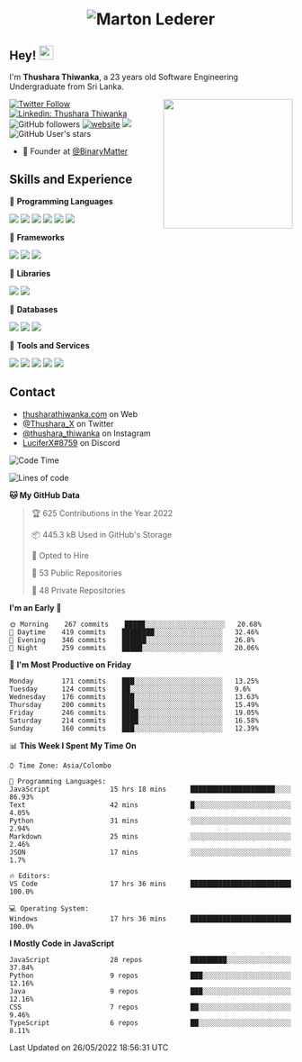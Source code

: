 ﻿<h1 align="center">
  <img src="https://raw.githubusercontent.com/ThusharaX/ThusharaX/master/name.svg" alt="Marton Lederer" />
</h1>

## Hey! <img src="https://media.giphy.com/media/hvRJCLFzcasrR4ia7z/giphy.gif" width="25px">  
I'm <strong>Thushara Thiwanka</strong>, a 23 years old Software Engineering Undergraduate from Sri Lanka.

<img align='right' src="https://media.giphy.com/media/M9gbBd9nbDrOTu1Mqx/giphy.gif" width="230">

[![Twitter Follow](https://img.shields.io/twitter/follow/Thushara_X?label=Follow)](https://twitter.com/intent/follow?screen_name=Thushara_X)
[![Linkedin: Thushara Thiwanka](https://img.shields.io/badge/-Thushara_Thiwanaka-blue?style=flat-square&logo=Linkedin&logoColor=white&link=https://www.linkedin.com/in/thushara-thiwanka/)](https://www.linkedin.com/in/thushara-thiwanka/)
![GitHub followers](https://img.shields.io/github/followers/ThusharaX?label=Follow&style=social)
[![website](https://img.shields.io/badge/Website-46a2f1.svg?&style=flat-square&logo=Google-Chrome&logoColor=white&link=https://anmolsingh.me/)](https://thusharathiwanka.com/)
![](https://camo.githubusercontent.com/f1c00c1d3c0d9b8f4431c8082be05835cd7795233799bcef63c216d59cf4f6a0/68747470733a2f2f6b6f6d617265762e636f6d2f67687076632f3f757365726e616d653d546875736861726158267374796c653d666c617426636f6c6f723d627269676874677265656e)
![GitHub User's stars](https://img.shields.io/github/stars/ThusharaX?affiliations=OWNER%2CCOLLABORATOR%2CORGANIZATION_MEMBER&style=social)

<!-- - 🧭 Founder at [@Nano-Spark](https://github.com/Nano-Spark) -->
- 🧭 Founder at [@BinaryMatter](https://github.com/BinaryMatter)

<!-- - 👥 Core team member at [@Binary-Matter](https://github.com/Binary-Matter) and [@SLIIT-2020-June](https://github.com/SLIIT-2020-June) -->

## Skills and Experience
🔴 <strong>Programming Languages</strong>

![](https://img.shields.io/badge/Python-3776AB?style=for-the-badge&logo=python&logoColor=white)
![](https://img.shields.io/badge/C-00599C?style=for-the-badge&logo=c&logoColor=white)
![](https://img.shields.io/badge/C%2B%2B-00599C?style=for-the-badge&logo=c%2B%2B&logoColor=white)
![](https://img.shields.io/badge/JavaScript-F7DF1E?style=for-the-badge&logo=javascript&logoColor=black)
![](https://img.shields.io/badge/Java-ED8B00?style=for-the-badge&logo=java&logoColor=white)
![](https://img.shields.io/badge/PHP-777BB4?style=for-the-badge&logo=php&logoColor=white)

🔴 <strong>Frameworks</strong>

![](https://img.shields.io/badge/Django-092E20?style=for-the-badge&logo=django&logoColor=white)
![](https://img.shields.io/badge/Flask-000000?style=for-the-badge&logo=flask&logoColor=white)
![](https://img.shields.io/badge/Bootstrap-563D7C?style=for-the-badge&logo=bootstrap&logoColor=white)

🔴 <strong>Libraries</strong>

![](https://img.shields.io/badge/React-20232A?style=for-the-badge&logo=react&logoColor=61DAFB)
![](https://img.shields.io/badge/Redux-593D88?style=for-the-badge&logo=redux&logoColor=white)

🔴 <strong>Databases</strong>

![](https://img.shields.io/badge/PostgreSQL-316192?style=for-the-badge&logo=postgresql&logoColor=white)
![](	https://img.shields.io/badge/SQLite-07405E?style=for-the-badge&logo=sqlite&logoColor=white)
![](	https://img.shields.io/badge/MySQL-00000F?style=for-the-badge&logo=mysql&logoColor=white)

🔴 <strong>Tools and Services</strong>

![](https://img.shields.io/badge/Git-F05032?style=for-the-badge&logo=git&logoColor=white)
![](	https://img.shields.io/badge/Heroku-430098?style=for-the-badge&logo=heroku&logoColor=white)
![](https://img.shields.io/badge/Visual_Studio_Code-0078D4?style=for-the-badge&logo=visual%20studio%20code&logoColor=white)
![](https://img.shields.io/badge/Visual_Studio_2019-5C2D91?style=for-the-badge&logo=visual%20studio&logoColor=white)
![](https://img.shields.io/badge/firebase-ffca28?style=for-the-badge&logo=firebase&logoColor=white)

## Contact
- [thusharathiwanka.com](https://thusharathiwanka.com/) on Web
- [@Thushara_X](https://twitter.com/Thushara_X/) on Twitter
- [@thushara_thiwanka](https://www.instagram.com/thushara_thiwanka/) on Instagram
- [LuciferX#8759](./) on Discord

<!--START_SECTION:waka-->
![Code Time](http://img.shields.io/badge/Code%20Time-0%20secs-blue)

![Lines of code](https://img.shields.io/badge/From%20Hello%20World%20I%27ve%20Written-564%20Thousand%20lines%20of%20code-blue)

**🐱 My GitHub Data** 

> 🏆 625 Contributions in the Year 2022
 > 
> 📦 445.3 kB Used in GitHub's Storage 
 > 
> 💼 Opted to Hire
 > 
> 📜 53 Public Repositories 
 > 
> 🔑 48 Private Repositories  
 > 
**I'm an Early 🐤** 

```text
🌞 Morning    267 commits    █████░░░░░░░░░░░░░░░░░░░░   20.68% 
🌆 Daytime    419 commits    ████████░░░░░░░░░░░░░░░░░   32.46% 
🌃 Evening    346 commits    ██████░░░░░░░░░░░░░░░░░░░   26.8% 
🌙 Night      259 commits    █████░░░░░░░░░░░░░░░░░░░░   20.06%

```
📅 **I'm Most Productive on Friday** 

```text
Monday       171 commits    ███░░░░░░░░░░░░░░░░░░░░░░   13.25% 
Tuesday      124 commits    ██░░░░░░░░░░░░░░░░░░░░░░░   9.6% 
Wednesday    176 commits    ███░░░░░░░░░░░░░░░░░░░░░░   13.63% 
Thursday     200 commits    ███░░░░░░░░░░░░░░░░░░░░░░   15.49% 
Friday       246 commits    ████░░░░░░░░░░░░░░░░░░░░░   19.05% 
Saturday     214 commits    ████░░░░░░░░░░░░░░░░░░░░░   16.58% 
Sunday       160 commits    ███░░░░░░░░░░░░░░░░░░░░░░   12.39%

```


📊 **This Week I Spent My Time On** 

```text
⌚︎ Time Zone: Asia/Colombo

💬 Programming Languages: 
JavaScript               15 hrs 18 mins      █████████████████████░░░░   86.93% 
Text                     42 mins             █░░░░░░░░░░░░░░░░░░░░░░░░   4.05% 
Python                   31 mins             ░░░░░░░░░░░░░░░░░░░░░░░░░   2.94% 
Markdown                 25 mins             ░░░░░░░░░░░░░░░░░░░░░░░░░   2.46% 
JSON                     17 mins             ░░░░░░░░░░░░░░░░░░░░░░░░░   1.7%

🔥 Editors: 
VS Code                  17 hrs 36 mins      █████████████████████████   100.0%

💻 Operating System: 
Windows                  17 hrs 36 mins      █████████████████████████   100.0%

```

**I Mostly Code in JavaScript** 

```text
JavaScript               28 repos            █████████░░░░░░░░░░░░░░░░   37.84% 
Python                   9 repos             ███░░░░░░░░░░░░░░░░░░░░░░   12.16% 
Java                     9 repos             ███░░░░░░░░░░░░░░░░░░░░░░   12.16% 
CSS                      7 repos             ██░░░░░░░░░░░░░░░░░░░░░░░   9.46% 
TypeScript               6 repos             ██░░░░░░░░░░░░░░░░░░░░░░░   8.11%

```



 Last Updated on 26/05/2022 18:56:31 UTC
<!--END_SECTION:waka-->
